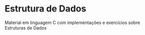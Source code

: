 # Estrutura de Dados
Material em linguagem C com implementações e exercícios sobre Estruturas de Dados